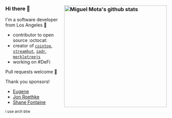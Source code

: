 ### Hi there 👋 <a href="https://github.com/miguelmota"><img src="https://github-readme-stats.vercel.app/api?username=miguelmota&count_private=true&include_all_commits=true&hide_rank=true&theme=graywhite&disable_animations=true&custom_title=Stats" align="right" width="320" alt="Miguel Mota's github stats" /></a>

I'm a software developer from Los Angeles 🌴 

- contributor to open source :octocat:
- creator of [`cointop`](https://github.com/miguelmota/cointop), [`streamhut`](https://github.com/miguelmota/streamhut), [`ipdr`](https://github.com/ipdr/ipdr),  [`merkletreejs`](https://github.com/miguelmota/merkletreejs)
- working on #DeFi

Pull requests welcome 🙂

Thank you sponsors!

- [Eugene](https://github.com/gelfand)
- [Jon Roethke](https://github.com/waymobetta)
- [Shane Fontaine](https://github.com/shanefontaine)

<sub>i use arch btw</sub>
